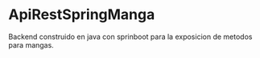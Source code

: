 # ApiRestSpringManga
Backend construido en java con sprinboot para la exposicion de metodos para mangas.
